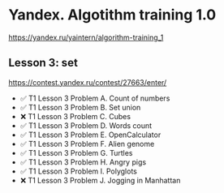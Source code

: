 # Yandex. Algotithm training 1.0
https://yandex.ru/yaintern/algorithm-training_1

## Lesson 3: set

https://contest.yandex.ru/contest/27663/enter/
- ✅ T1 Lesson 3 Problem A. Count of numbers
- ✅ T1 Lesson 3 Problem B. Set union
- ❌ T1 Lesson 3 Problem C. Cubes
- ✅ T1 Lesson 3 Problem D. Words count
- ✅ T1 Lesson 3 Problem E. OpenCalculator
- ✅ T1 Lesson 3 Problem F. Alien  genome
- ✅ T1 Lesson 3 Problem G. Turtles
- ✅ T1 Lesson 3 Problem H. Angry pigs
- ✅ T1 Lesson 3 Problem I. Polyglots
- ❌ T1 Lesson 3 Problem J. Jogging in Manhattan